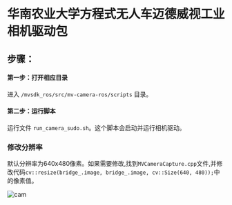 # 华南农业大学方程式无人车迈德威视工业相机驱动包
## 步骤：
#### 第一步：打开相应目录
进入 `/mvsdk_ros/src/mv-camera-ros/scripts` 目录。
#### 第二步：运行脚本
运行文件 `run_camera_sudo.sh`。这个脚本会启动并运行相机驱动。
### 修改分辨率
默认分辨率为640x480像素。如果需要修改,找到`MVCameraCapture.cpp`文件,并修改代码`cv::resize(bridge_.image, bridge_.image, cv::Size(640, 480));`中的像素值。

![cam](https://github.com/luojiatao/mvsdk_ros/assets/108130094/318eb644-e0fc-42dd-b32e-dcd2afa26b7a)


